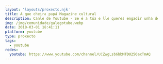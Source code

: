 ```yaml
---
layout: 'layouts/proxecto.njk'
title: A que cheira papá Magazine cultural
description: Canle de Youtube - Se é a túa e lle queres engadir unha descripción e etiquetas, ponte en contacto con nós.
img: /img/comunidade/galegotube.webp
date: 2018-03-01 18:41:11
platform: youtube
type: proxecto
tags:
  - youtube
redes:
  youtube: https://www.youtube.com/channel/UCZwgLsb6bbMTDU250axTmAQ
---
```


